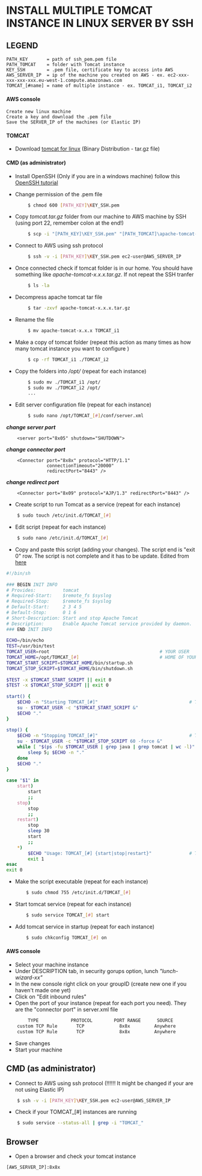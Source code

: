 
# INSTALL MULTIPLE TOMCAT INSTANCE IN LINUX SERVER BY SSH

## LEGEND

	PATH_KEY       = path of ssh_pem.pem file 
	PATH_TOMCAT    = folder with Tomcat instance
	KEY_SSH        = .pem file, certificate key to access into AWS
 	AWS_SERVER_IP  = ip of the machine you created on AWS - ex. ec2-xxx-xxx-xxx-xxx.eu-west-1.compute.amazonaws.com
	TOMCAT_[#name] = name of multiple instance - ex. TOMCAT_i1, TOMCAT_i2


#### AWS console
    Create new linux machine 
    Create a key and download the .pem file
    Save the SERVER_IP of the machines (or Elastic IP) 


#### TOMCAT
* Download [tomcat for linux](https://tomcat.apache.org/download-70.cgi "Tomcat") (Binary Distribution - tar.gz file)


#### CMD (as administrator)

* Install OpenSSH (Only if you are in a windows machine) follow this [OpenSSH tutorial](http://linuxbsdos.com/2015/07/30/how-to-install-openssh-on-windows-10/ "OpenSSH Tutorial")
	

* Change permission of the .pem file 
```sh
        $ chmod 600 [PATH_KEY]\KEY_SSH.pem 
```

* Copy *tomcat.tar.gz* folder from our machine to AWS machine by SSH (using port 22, remember colon at the end!)	
```sh
        $ scp -i "[PATH_KEY]\KEY_SSH.pem" "[PATH_TOMCAT]\apache-tomcat-7.0.70.tar.gz" ec2-user@[AWS_SERVER_IP]: 
```
* Connect to AWS using ssh protocol
```sh
	    $ ssh -v -i [PATH_KEY]\KEY_SSH.pem ec2-user@AWS_SERVER_IP
```

* Once connected check if tomcat folder is in our home.  You should have something like *apache-tomcat-x.x.x.tar.gz*. If not repeat the SSH tranfer
```sh
	    $ ls -la
 ```

* Decompress apache tomcat tar file 
```sh
	    $ tar -zxvf apache-tomcat-x.x.x.tar.gz 
 ```

* Rename the file 
```sh	
	    $ mv apache-tomcat-x.x.x TOMCAT_i1
 ```

* Make a copy of tomcat folder (repeat this action as many times as how many tomcat instance you want to configure )
```sh	
	    $ cp -rf TOMCAT_i1 ./TOMCAT_i2
 ```

* Copy the folders into */opt/* (repeat for each instance)
```sh	
	    $ sudo mv ./TOMCAT_i1 /opt/
	    $ sudo mv ./TOMCAT_i2 /opt/
    	...
```

* Edit server configuration file (repeat for each instance)
```sh
	    $ sudo nano /opt/TOMCAT_[#]/conf/server.xml
```

***change server port***

        <server port="8x05" shutdown="SHUTDOWN">


***change connector port***

        <Connector port="8x8x" protocol="HTTP/1.1"
                   connectionTimeout="20000"
	               redirectPort="8443" />
	               
***change redirect port***

        <Connector port="8x09" protocol="AJP/1.3" redirectPort="8443" />




* Create script to run Tomcat as a service (repeat for each instance)
```sh
	$ sudo touch /etc/init.d/TOMCAT_[#]
```

* Edit script (repeat for each instance)
```sh
	$ sudo nano /etc/init.d/TOMCAT_[#]	
```

* Copy and paste this script (adding your changes). The script end is "exit 0" row. The script is not complete and it has to be update. Edited from [here](http://wiki.openkm.com/index.php/Configure_Tomcat_service_linux "script tomcat")



```sh
#!/bin/sh
 
### BEGIN INIT INFO  
# Provides:          tomcat  
# Required-Start:    $remote_fs $syslog  
# Required-Stop:     $remote_fs $syslog  
# Default-Start:     2 3 4 5  
# Default-Stop:      0 1 6  
# Short-Description: Start and stop Apache Tomcat  
# Description:       Enable Apache Tomcat service provided by daemon.  
### END INIT INFO
 
ECHO=/bin/echo  
TEST=/usr/bin/test  
TOMCAT_USER=root                                         # YOUR USER  
TOMCAT_HOME=/opt/TOMCAT_[#]                              # HOME OF YOUR TOMCAT INSTANCE  
TOMCAT_START_SCRIPT=$TOMCAT_HOME/bin/startup.sh  
TOMCAT_STOP_SCRIPT=$TOMCAT_HOME/bin/shutdown.sh  
 
$TEST -x $TOMCAT_START_SCRIPT || exit 0  
$TEST -x $TOMCAT_STOP_SCRIPT || exit 0  
 
start() {  
    $ECHO -n "Starting TOMCAT_[#]"                                  # TOMCAT SERVICE NAME  
    su - $TOMCAT_USER -c "$TOMCAT_START_SCRIPT &"  
    $ECHO "."  
}  
   
stop() {  
    $ECHO -n "Stopping TOMCAT_[#]"                                  # TOMCAT SERVICE NAME  
    su - $TOMCAT_USER -c "$TOMCAT_STOP_SCRIPT 60 -force &"  
    while [ "$(ps -fu $TOMCAT_USER | grep java | grep tomcat | wc -l)" -gt "0" ]; do  
        sleep 5; $ECHO -n "."  
    done  
    $ECHO "."  
}  
   
case "$1" in  
    start)  
        start  
        ;;  
    stop)  
        stop  
        ;;  
    restart)  
        stop  
        sleep 30  
        start  
        ;;  
    *)  
        $ECHO "Usage: TOMCAT_[#] {start|stop|restart}"              # TOMCAT SERVICE NAME  
        exit 1  
esac  
exit 0  
  ```
  
* Make the script executable (repeat for each instance)
	```sh
        $ sudo chmod 755 /etc/init.d/TOMCAT_[#]
    ```
* Start tomcat service (repeat for each instance)
	```sh
	    $ sudo service TOMCAT_[#] start
    ```
    
* Add tomcat service in startup (repeat for each instance)
	```sh
   	    $ sudo chkconfig TOMCAT_[#] on
    ```



#### AWS console

* Select your machine instance  
* Under DESCRIPTION tab, in security gorups option, lunch *"lunch-wizard-xx"*   
* In the new console right click on your groupID (create new one if you haven't made one yet)  
* Click on "Edit inbound rules"  
* Open the port of your instance (repeat for each port you need). They are the "connector port" in server.xml file  

```sh
	    TYPE		    PROTOCOL	    PORT RANGE 	    SOURCE 
    custom TCP Rule       TCP             8x8x         Anywhere
    custom TCP Rule       TCP             8x8x         Anywhere
```

* Save changes  
* Start your machine



## CMD (as administrator)

* Connect to AWS using ssh protocol (!!!!!! It might be changed if your are not using Elastic IP)  
```sh
    $ ssh -v -i [PATH_KEY]\KEY_SSH.pem ec2-user@AWS_SERVER_IP
```

* Check if your TOMCAT_[#] instances are running
```sh
    $ sudo service --status-all | grep -i "TOMCAT_"
```



## Browser

* Open a browser and check your tomcat instance   
```sh
[AWS_SERVER_IP]:8x8x
```
